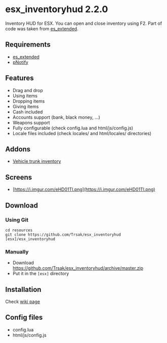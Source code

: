 # esx_inventoryhud 2.2.0
Inventory HUD for ESX. You can open and close inventory using F2. Part of code was taken from [es_extended](https://github.com/ESX-Org/es_extended).

## Requirements
* [es_extended](https://github.com/ESX-Org/es_extended)
* [pNotify](https://forum.fivem.net/t/release-pnotify-in-game-js-notifications-using-noty/20659)

## Features
- Drag and drop
- Using items
- Dropping items
- Giving items
- Cash included
- Accounts support (bank, black money, ...)
- Weapons support
- Fully configurable (check config.lua and html/js/config.js)
- Locale files included (check locales/ and html/locales/ directories)

## Addons
* [Vehicle trunk inventory](https://github.com/Trsak/esx_inventoryhud_trunk/tree/master)

## Screens
* [https://i.imgur.com/eHD01Tl.png](https://i.imgur.com/eHD01Tl.png)

## Download

### Using Git
```
cd resources
git clone https://github.com/Trsak/esx_inventoryhud [esx]/esx_inventoryhud
```

### Manually
- Download https://github.com/Trsak/esx_inventoryhud/archive/master.zip
- Put it in the `[esx]` directory

## Installation
Check [wiki page](https://github.com/Trsak/esx_inventoryhud/wiki)

## Config files
* config.lua
* html/js/config.js
